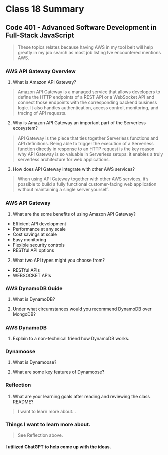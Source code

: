 # Class 18 Summary
## Code 401 - Advanced Software Development in Full-Stack JavaScript

> These topics relates because having AWS in my tool belt will help greatly in my job search as most job listing Ive encountered mentions AWS.

### AWS API Gateway Overview
1. What is Amazon API Gateway?
> Amazon API Gateway is a managed service that allows developers to define the HTTP endpoints of a REST API or a WebSocket API and connect those endpoints with the corresponding backend business logic. It also handles authentication, access control, monitoring, and tracing of API requests.
2. Why is Amazon API Gateway an important part of the Serverless ecosystem?
>  API Gateway is the piece that ties together Serverless functions and API definitions. Being able to trigger the execution of a Serverless function directly in response to an HTTP request is the key reason why API Gateway is so valuable in Serverless setups: it enables a truly serverless architecture for web applications. 
3. How does API Gateway integrate with other AWS services?
> When using API Gateway together with other AWS services, it’s possible to build a fully functional customer-facing web application without maintaining a single server yourself.

### AWS API Gateway
1. What are the some benefits of using Amazon API Gateway?
* Efficient API development
* Performance at any scale
* Cost savings at scale
* Easy monitoring
* Flexible security controls
* RESTful API options
2. What two API types might you choose from?
* RESTful APIs
* WEBSOCKET APIs

### AWS DynamoDB Guide
1. What is DynamoDB?
> 
2. Under what circumstances would you recommend DynamoDB over MongoDB?
> 

### AWS DynamoDB
1. Explain to a non-technical friend how DynamoDB works.
> 

### Dynamoose
1. What is Dynamoose?
> 
2. What are some key features of Dynamoose?
> 

### Reflection
1. What are your learning goals after reading and reviewing the class README?
> I want to learn more about...

### Things I want to learn more about.
> See Reflection above.

#### I utilized ChatGPT to help come up with the ideas.

